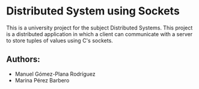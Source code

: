 # Distributed System using Sockets

This is a university project for the subject Distributed Systems. This project is a distributed application in which a client can communicate with a server to store tuples of values using C's sockets.

## Authors:

- Manuel Gómez-Plana Rodríguez
- Marina Pérez Barbero
